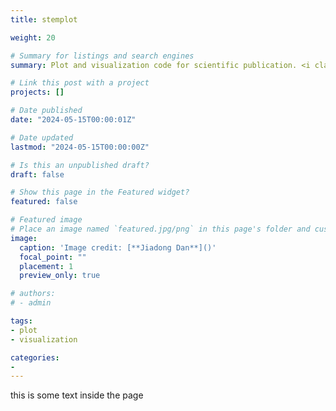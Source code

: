 ```yaml
---
title: stemplot

weight: 20

# Summary for listings and search engines
summary: Plot and visualization code for scientific publication. <i class="fa-brands fa-github"></i> [[GitHub]](https://github.com/jiadongdan/motif-learn)

# Link this post with a project
projects: []

# Date published
date: "2024-05-15T00:00:01Z"

# Date updated
lastmod: "2024-05-15T00:00:00Z"

# Is this an unpublished draft?
draft: false

# Show this page in the Featured widget?
featured: false

# Featured image
# Place an image named `featured.jpg/png` in this page's folder and customize its options here.
image:
  caption: 'Image credit: [**Jiadong Dan**]()'
  focal_point: ""
  placement: 1
  preview_only: true

# authors:
# - admin

tags:
- plot
- visualization

categories:
- 
---
```


this is some text inside the page